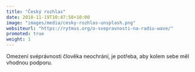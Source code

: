 ```yaml
---
title: "Český rozhlas"
date: 2018-11-19T10:47:58+10:00
image: "images/media/cesky-rozhlas-unsplash.png"
websiteurl: "https://rytmus.org/o-svepravnosti-na-radiu-wave/"
promoted: true
weight: 1
---
```


Omezení svéprávnosti člověka neochrání, je potřeba, aby kolem sebe měl vhodnou podporu.